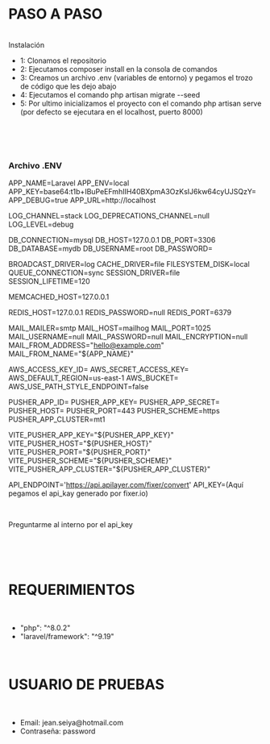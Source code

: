 <h1>PASO A PASO</h1>
<br>
Instalación

<p>
    <ul>
        <li>1: Clonamos el repositorio</li>
        <li>2: Ejecutamos composer install en la consola de comandos</li>
        <li>3: Creamos un archivo .env (variables de entorno) y pegamos el trozo de código que les dejo abajo</li>
        <li>4: Ejecutamos el comando php artisan migrate --seed</li>
        <li>5: Por ultimo inicializamos el proyecto con el comando php artisan serve (por defecto se ejecutara en el localhost, puerto 8000)</li>
    </ul>
</p>
<br>
<br>
<br>

<h3>Archivo .ENV</h3>

<p>

APP_NAME=Laravel
APP_ENV=local
APP_KEY=base64:t1b+IBuPeEFmhIIH40BXpmA3OzKsIJ6kw64cyUJSQzY=
APP_DEBUG=true
APP_URL=http://localhost

LOG_CHANNEL=stack
LOG_DEPRECATIONS_CHANNEL=null
LOG_LEVEL=debug

DB_CONNECTION=mysql
DB_HOST=127.0.0.1
DB_PORT=3306
DB_DATABASE=mydb
DB_USERNAME=root
DB_PASSWORD=

BROADCAST_DRIVER=log
CACHE_DRIVER=file
FILESYSTEM_DISK=local
QUEUE_CONNECTION=sync
SESSION_DRIVER=file
SESSION_LIFETIME=120

MEMCACHED_HOST=127.0.0.1

REDIS_HOST=127.0.0.1
REDIS_PASSWORD=null
REDIS_PORT=6379

MAIL_MAILER=smtp
MAIL_HOST=mailhog
MAIL_PORT=1025
MAIL_USERNAME=null
MAIL_PASSWORD=null
MAIL_ENCRYPTION=null
MAIL_FROM_ADDRESS="hello@example.com"
MAIL_FROM_NAME="${APP_NAME}"

AWS_ACCESS_KEY_ID=
AWS_SECRET_ACCESS_KEY=
AWS_DEFAULT_REGION=us-east-1
AWS_BUCKET=
AWS_USE_PATH_STYLE_ENDPOINT=false

PUSHER_APP_ID=
PUSHER_APP_KEY=
PUSHER_APP_SECRET=
PUSHER_HOST=
PUSHER_PORT=443
PUSHER_SCHEME=https
PUSHER_APP_CLUSTER=mt1

VITE_PUSHER_APP_KEY="${PUSHER_APP_KEY}"
VITE_PUSHER_HOST="${PUSHER_HOST}"
VITE_PUSHER_PORT="${PUSHER_PORT}"
VITE_PUSHER_SCHEME="${PUSHER_SCHEME}"
VITE_PUSHER_APP_CLUSTER="${PUSHER_APP_CLUSTER}"

API_ENDPOINT='https://api.apilayer.com/fixer/convert'
API_KEY=(Aquí pegamos el api_kay generado por fixer.io) 
</p>

<br>
<p>Preguntarme al interno por el api_key</p>
<br>
<br>
<br>

<h1>REQUERIMIENTOS</h1>
<br>
<ul>
    <li>"php": "^8.0.2"</li>
    <li>"laravel/framework": "^9.19"</li>
</ul>
<br>

<h1>USUARIO DE PRUEBAS</h1>
<br>
<ul>
    <li>Email: jean.seiya@hotmail.com</li>
    <li>Contraseña: password</li>
</ul>

